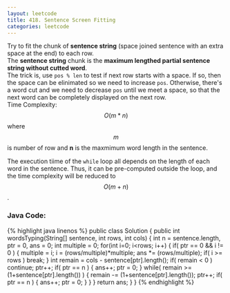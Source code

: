 ```yaml
---
layout: leetcode
title: 418. Sentence Screen Fitting
categories: leetcode
---
```

Try to fit the chunk of **sentence string** (space joined sentence with an extra space at the end) to each row.  
The **sentence string** chunk is the **maximum lengthed partial sentence string without cutted word**.  
The trick is, use `pos % len` to test if next row starts with a space. If so, then the space can be elinimated so we need to increase `pos`. Otherwise, there's a word cut and we need to decrease `pos` until we meet a space, so that the next word can be completely displayed on the next row.  
Time Complexity: $$O(m*n)$$ where $$m$$ is number of row and **n** is the maxmimum word length in the sentence.  

The execution tiime of the `while` loop all depends on the length of each word in the sentence. Thus, it can be pre-computed outside the loop, and the time complexity will be reduced to $$O(m+n)$$.  
### Java Code:
{% highlight java linenos %}
public class Solution {
    public int wordsTyping(String[] sentence, int rows, int cols) {
        int n = sentence.length, ptr = 0, ans = 0;
        int multiple = 0;
        for(int i=0; i<rows; i++) {
            if( ptr == 0 && i != 0 ) {
                multiple = i;
                i = (rows/multiple)*multiple;
                ans *= (rows/multiple);
                if( i >= rows )
                    break;
            }
            int remain = cols - sentence[ptr].length();
            if( remain < 0 )
                continue;
            ptr++;
            if( ptr == n ) {
                ans++;
                ptr = 0;
            }
            while( remain >= (1+sentence[ptr].length()) ) {
                remain -= (1+sentence[ptr].length());
                ptr++;
                if( ptr == n ) {
                    ans++;
                    ptr = 0;
                }
            }
        }
        return ans;
    }
}
{% endhighlight %}
